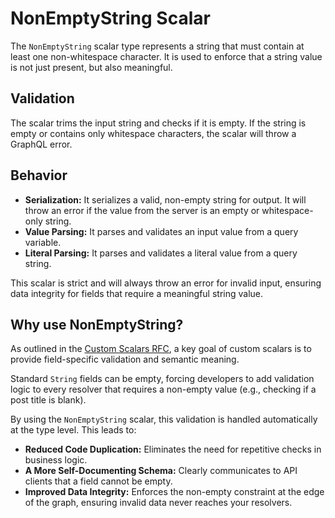 # NonEmptyString Scalar

The `NonEmptyString` scalar type represents a string that must contain at least one non-whitespace character. It is used to enforce that a string value is not just present, but also meaningful.

## Validation

The scalar trims the input string and checks if it is empty. If the string is empty or contains only whitespace characters, the scalar will throw a GraphQL error.

## Behavior

- **Serialization:** It serializes a valid, non-empty string for output. It will throw an error if the value from the server is an empty or whitespace-only string.
- **Value Parsing:** It parses and validates an input value from a query variable.
- **Literal Parsing:** It parses and validates a literal value from a query string.

This scalar is strict and will always throw an error for invalid input, ensuring data integrity for fields that require a meaningful string value.

## Why use NonEmptyString?

As outlined in the [Custom Scalars RFC](https://github.com/wp-graphql/wp-graphql/issues/3313), a key goal of custom scalars is to provide field-specific validation and semantic meaning.

Standard `String` fields can be empty, forcing developers to add validation logic to every resolver that requires a non-empty value (e.g., checking if a post title is blank).

By using the `NonEmptyString` scalar, this validation is handled automatically at the type level. This leads to:

- **Reduced Code Duplication:** Eliminates the need for repetitive checks in business logic.
- **A More Self-Documenting Schema:** Clearly communicates to API clients that a field cannot be empty.
- **Improved Data Integrity:** Enforces the non-empty constraint at the edge of the graph, ensuring invalid data never reaches your resolvers.
